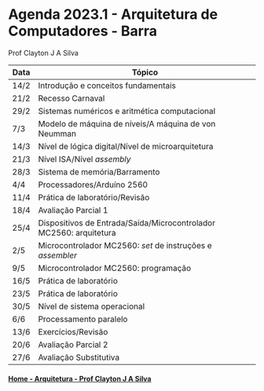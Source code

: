 # Agenda 2023.1 - Arquitetura de Computadores - Barra
Prof Clayton J A Silva

| Data | Tópico |
| ---- | ------ |
| 14/2 | Introdução e conceitos fundamentais | 
| 21/2 | Recesso Carnaval |
| 29/2 | Sistemas numéricos e aritmética computacional |
| 7/3 | Modelo de máquina de níveis/A máquina de von Neumman |
| 14/3 | Nível de lógica digital/Nível de microarquitetura |
| 21/3 | Nível ISA/Nível *assembly* |
| 28/3 | Sistema de memória/Barramento |
| 4/4 | Processadores/Arduíno 2560 |
| 11/4 | Prática de laboratório/Revisão |
| 18/4 | Avaliação Parcial 1 |
| 25/4 | Dispositivos de Entrada/Saída/Microcontrolador MC2560: arquitetura |
| 2/5 | Microcontrolador MC2560: *set* de instruções e *assembler* |
| 9/5 | Microcontrolador MC2560: programação |
| 16/5 | Prática de laboratório |
| 23/5 | Prática de laboratório |
| 30/5 | Nível de sistema operacional |
| 6/6 | Processamento paralelo |
| 13/6 | Exercícios/Revisão |
| 20/6 | Avaliação Parcial 2 |
| 27/6 | Avaliação Substitutiva |

#### [Home - Arquitetura - Prof Clayton J A Silva](https://github.com/claytonjasilva/claytonjasilva.github.io/blob/main/arq.md)
